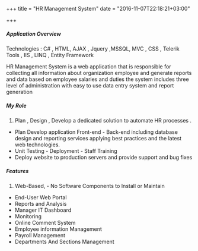 +++
title = "HR Management System"
date = "2016-11-07T22:18:21+03:00"

+++

##### Application Overview

Technologies :
C# , HTML, AJAX , Jquery ,MSSQL, MVC , CSS , Telerik Tools , IIS , LINQ , Entity Framework

HR Management System is a web application that is responsible for collecting all information about organization employee and generate reports and data based on employee salaries and duties the system includes three level of administration with easy to use data entry system
and report generation

##### My Role
1. Plan , Design , Develop a dedicated solution to automate HR processes .
* Plan Develop application Front-end - Back-end including database design and reporting services applying best practices and the latest web technologies.
* Unit Testing - Deployment - Staff Training
* Deploy website to production servers and provide support and bug fixes

##### Features

1. Web-Based, - No Software Components to Install or Maintain
* End-User Web Portal
* Reports and Analysis
* Manager IT Dashboard
* Monitoring
* Online Comment System
* Employee information Management
* Payroll Management
* Departments And Sections Management
